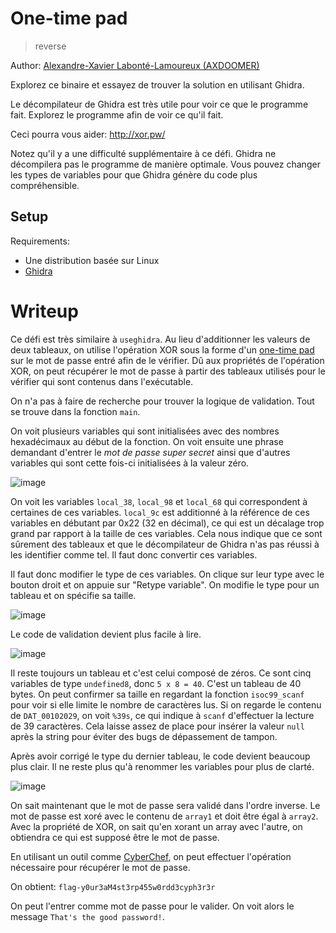 # One-time pad

> reverse

Author: [Alexandre-Xavier Labonté-Lamoureux (AXDOOMER)](https://github.com/axdoomer)

Explorez ce binaire et essayez de trouver la solution en utilisant Ghidra.

Le décompilateur de Ghidra est très utile pour voir ce que le programme fait. Explorez le programme afin de voir ce qu'il fait.

Ceci pourra vous aider: http://xor.pw/

Notez qu'il y a une difficulté supplémentaire à ce défi. Ghidra ne décompilera pas le programme de manière optimale. Vous pouvez changer les types de variables pour que Ghidra génère du code plus compréhensible.

## Setup

Requirements:
- Une distribution basée sur Linux
- [Ghidra](https://ghidra-sre.org/)

# Writeup

Ce défi est très similaire à `useghidra`. Au lieu d'additionner les valeurs de deux tableaux, on utilise l'opération XOR sous la forme d'un [one-time pad](https://wiki.mattrude.com/One-Time_Pad) sur le mot de passe entré afin de le vérifier. Dû aux propriétés de l'opération XOR, on peut récupérer le mot de passe à partir des tableaux utilisés pour le vérifier qui sont contenus dans l'exécutable. 

On n'a pas à faire de recherche pour trouver la logique de validation. Tout se trouve dans la fonction `main`.

On voit plusieurs variables qui sont initialisées avec des nombres hexadécimaux au début de la fonction. On voit ensuite une phrase demandant d'entrer le _mot de passe super secret_ ainsi que d'autres variables qui sont cette fois-ci initialisées à la valeur zéro. 

![image](https://user-images.githubusercontent.com/6194072/88617620-1d4bc280-d065-11ea-92b5-cb91a6738316.png)

On voit les variables `local_38`, `local_98` et `local_68` qui correspondent à certaines de ces variables. `local_9c` est additionné à la référence de ces variables en débutant par 0x22 (32 en décimal), ce qui est un décalage trop grand par rapport à la taille de ces variables. Cela nous indique que ce sont sûrement des tableaux et que le décompilateur de Ghidra n'as pas réussi à les identifier comme tel. Il faut donc convertir ces variables. 

Il faut donc modifier le type de ces variables. On clique sur leur type avec le bouton droit et on appuie sur "Retype variable". On modifie le type pour un tableau et on spécifie sa taille.

![image](https://user-images.githubusercontent.com/6194072/88618219-83851500-d066-11ea-83e6-e1ec41b96f0e.png)

Le code de validation devient plus facile à lire. 

![image](https://user-images.githubusercontent.com/6194072/88618315-cd6dfb00-d066-11ea-8e94-276e362861c2.png)

Il reste toujours un tableau et c'est celui composé de zéros. Ce sont cinq variables de type `undefined8`, donc `5 x 8 = 40`. C'est un tableau de 40 bytes. On peut confirmer sa taille en regardant la fonction `isoc99_scanf` pour voir si elle limite le nombre de caractères lus. Si on regarde le contenu de `DAT_00102029`, on voit `%39s`, ce qui indique à `scanf` d'effectuer la lecture de 39 caractères. Cela laisse assez de place pour insérer la valeur `null` après la string pour éviter des bugs de dépassement de tampon. 

Après avoir corrigé le type du dernier tableau, le code devient beaucoup plus clair. Il ne reste plus qu'à renommer les variables pour plus de clarté. 

![image](https://user-images.githubusercontent.com/6194072/88618857-2ab67c00-d068-11ea-81e8-b3259ac4a9e7.png)

On sait maintenant que le mot de passe sera validé dans l'ordre inverse. Le mot de passe est xoré avec le contenu de `array1` et doit être égal à `array2`. Avec la propriété de XOR, on sait qu'en xorant un array avec l'autre, on obtiendra ce qui est supposé être le mot de passe. 

En utilisant un outil comme [CyberChef](https://gchq.github.io/CyberChef/), on peut effectuer l'opération nécessaire pour récupérer le mot de passe. 

On obtient: `flag-y0ur3aM4st3rp455w0rdd3cyph3r3r`

On peut l'entrer comme mot de passe pour le valider. On voit alors le message `That's the good password!`. 
